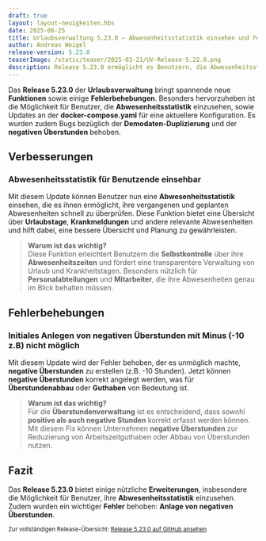 ```yaml
---
draft: true
layout: layout-neuigkeiten.hbs
date: 2025-06-25
title: Urlaubsverwaltung 5.23.0 – Abwesenheitsstatistik einsehen und Fehlerbehebungen
author: Andreas Weigel
release-version: 5.23.0
teaserImage: /static/teaser/2025-03-21/UV-Release-5.22.0.png
description: Release 5.23.0 ermöglicht es Benutzern, die Abwesenheitsstatistik einzusehen, und behebt Fehler bei den Demodaten und der Erstellung von negativen Überstunden.
---
```


Das **Release 5.23.0** der **Urlaubsverwaltung** bringt spannende neue **Funktionen** sowie einige **Fehlerbehebungen**. Besonders hervorzuheben ist die Möglichkeit für Benutzer, die **Abwesenheitsstatistik** einzusehen, sowie Updates an der **docker-compose.yaml** für eine aktuellere Konfiguration. Es wurden zudem Bugs bezüglich der **Demodaten-Duplizierung** und der **negativen Überstunden** behoben.

<!-- more -->

## Verbesserungen

### Abwesenheitsstatistik für Benutzende einsehbar

Mit diesem Update können Benutzer nun eine **Abwesenheitsstatistik** einsehen, die es ihnen ermöglicht, ihre vergangenen und geplanten Abwesenheiten schnell zu überprüfen. Diese Funktion bietet eine Übersicht über **Urlaubstage**, **Krankmeldungen** und andere relevante Abwesenheiten und hilft dabei, eine bessere Übersicht und Planung zu gewährleisten.

> **Warum ist das wichtig?**  
> Diese Funktion erleichtert Benutzern die **Selbstkontrolle** über ihre **Abwesenheitszeiten** und fördert eine transparentere Verwaltung von Urlaub und Krankheitstagen. Besonders nützlich für **Personalabteilungen** und **Mitarbeiter**, die ihre Abwesenheiten genau im Blick behalten müssen.

## Fehlerbehebungen

### Initiales Anlegen von negativen Überstunden mit Minus (-10 z.B) nicht möglich

Mit diesem Update wird der Fehler behoben, der es unmöglich machte, **negative Überstunden** zu erstellen (z.B. -10 Stunden). Jetzt können **negative Überstunden** korrekt angelegt werden, was für **Überstundenabbau** oder **Guthaben** von Bedeutung ist.

> **Warum ist das wichtig?**  
> Für die **Überstundenverwaltung** ist es entscheidend, dass sowohl **positive als auch negative Stunden** korrekt erfasst werden können. Mit diesem Fix können Unternehmen **negative Überstunden** zur Reduzierung von Arbeitszeitguthaben oder Abbau von Überstunden nutzen.

## Fazit

Das **Release 5.23.0** bietet einige nützliche **Erweiterungen**, insbesondere die Möglichkeit für Benutzer, ihre **Abwesenheitsstatistik** einzusehen. Zudem wurden ein wichtiger **Fehler** behoben: **Anlage von negativen Überstunden**.

<sub>Zur vollständigen Release-Übersicht: [Release 5.23.0 auf GitHub ansehen](https://github.com/urlaubsverwaltung/urlaubsverwaltung/releases/tag/urlaubsverwaltung-5.23.0)</sub>

